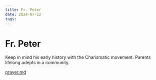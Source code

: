 ```yaml
---
title: Fr. Peter
date: 2024-07-22
tags: 
---
```

# Fr. Peter

Keep in mind his early history with the Charismatic movement. Parents lifelong adepts in a community.

[prayer.md](prayer.md)


